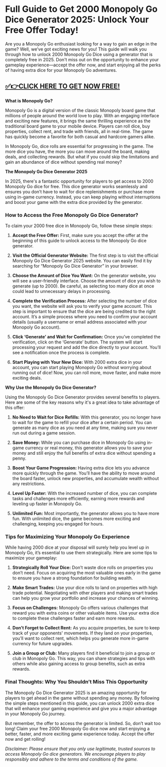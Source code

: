 # **Full Guide to Get 2000 Monopoly Go Dice Generator 2025: Unlock Your Free Offer Today!**

Are you a Monopoly Go enthusiast looking for a way to gain an edge in the game? Well, we’ve got exciting news for you! This guide will walk you through how to unlock 2000 Monopoly Go Dice using a generator that is completely free in 2025. Don't miss out on the opportunity to enhance your gameplay experience—accept the offer now, and start enjoying all the perks of having extra dice for your Monopoly Go adventures.

## [✅👉CLICK HERE TO GET NOW FREE!](https://besteventtoday.com/monopoly)

**What is Monopoly Go?**

Monopoly Go is a digital version of the classic Monopoly board game that millions of people around the world love to play. With an engaging interface and exciting new features, it brings the same thrilling experience as the traditional board game to your mobile device. Players can roll dice, buy properties, collect rent, and trade with friends, all in real-time. The game has quickly become a favorite for both casual and hardcore gamers alike.

In Monopoly Go, dice rolls are essential for progressing in the game. The more dice you have, the more you can move around the board, making deals, and collecting rewards. But what if you could skip the limitations and gain an abundance of dice without spending real money?

**The Monopoly Go Dice Generator 2025**

In 2025, there's a fantastic opportunity for players to get access to 2000 Monopoly Go dice for free. This dice generator works seamlessly and ensures you don’t have to wait for dice replenishments or purchase more using in-game currency. Instead, you can keep playing without interruptions and boost your game with the extra dice provided by the generator.

### How to Access the Free Monopoly Go Dice Generator?

To claim your 2000 free dice in Monopoly Go, follow these simple steps:

1. **Accept the Free Offer:** First, make sure you accept the offer at the beginning of this guide to unlock access to the Monopoly Go dice generator.
   
2. **Visit the Official Generator Website:** The first step is to visit the official Monopoly Go Dice Generator 2025 website. You can easily find it by searching for “Monopoly Go Dice Generator” in your browser.

3. **Choose the Amount of Dice You Want:** On the generator website, you will see a user-friendly interface. Choose the amount of dice you wish to generate (up to 2000). Be careful, as selecting too many dice at once could lead to unnecessary delays in processing.

4. **Complete the Verification Process:** After selecting the number of dice you want, the website will ask you to verify your game account. This step is important to ensure that the dice are being credited to the right account. It’s a simple process where you need to confirm your account details (usually a username or email address associated with your Monopoly Go account).

5. **Click ‘Generate’ and Wait for Confirmation:** Once you’ve completed the verification, click on the ‘Generate’ button. The system will start processing your request and add the dice directly to your account. You’ll see a notification once the process is complete.

6. **Start Playing with Your New Dice:** With 2000 extra dice in your account, you can start playing Monopoly Go without worrying about running out of dice! Now, you can roll more, move faster, and make more exciting deals.

**Why Use the Monopoly Go Dice Generator?**

Using the Monopoly Go Dice Generator provides several benefits to players. Here are some of the key reasons why it's a great idea to take advantage of this offer:

1. **No Need to Wait for Dice Refills:** With this generator, you no longer have to wait for the game to refill your dice after a certain period. You can generate as many dice as you need at any time, making sure you never run out during a game session.

2. **Save Money:** While you can purchase dice in Monopoly Go using in-game currency or real money, this generator allows you to save your money and still enjoy the full benefits of extra dice without spending a penny.

3. **Boost Your Game Progression:** Having extra dice lets you advance more quickly through the game. You’ll have the ability to move around the board faster, unlock new properties, and accumulate wealth without any restrictions.

4. **Level Up Faster:** With the increased number of dice, you can complete tasks and challenges more efficiently, earning more rewards and leveling up faster in Monopoly Go.

5. **Unlimited Fun:** Most importantly, the generator allows you to have more fun. With unlimited dice, the game becomes more exciting and challenging, keeping you engaged for hours.

### Tips for Maximizing Your Monopoly Go Experience

While having 2000 dice at your disposal will surely help you level up in Monopoly Go, it’s essential to use them strategically. Here are some tips to maximize your gameplay:

1. **Strategically Roll Your Dice:** Don’t waste dice rolls on properties you don’t need. Focus on acquiring the most valuable ones early in the game to ensure you have a strong foundation for building wealth.

2. **Make Smart Trades:** Use your dice rolls to land on properties with high trade potential. Negotiating with other players and making smart trades can help you grow your portfolio and increase your chances of winning.

3. **Focus on Challenges:** Monopoly Go offers various challenges that reward you with extra coins or other valuable items. Use your extra dice to complete these challenges faster and earn more rewards.

4. **Don’t Forget to Collect Rent:** As you acquire properties, be sure to keep track of your opponents' movements. If they land on your properties, you’ll want to collect rent, which helps you generate more in-game currency for future upgrades.

5. **Join a Group or Club:** Many players find it beneficial to join a group or club in Monopoly Go. This way, you can share strategies and tips with others while also gaining access to group benefits, such as extra rewards.

### Final Thoughts: Why You Shouldn’t Miss This Opportunity

The Monopoly Go Dice Generator 2025 is an amazing opportunity for players to get ahead in the game without spending any money. By following the simple steps mentioned in this guide, you can unlock 2000 extra dice that will enhance your gaming experience and give you a major advantage in your Monopoly Go journey.

But remember, the offer to access the generator is limited. So, don’t wait too long! Claim your free 2000 Monopoly Go dice now and start enjoying a better, faster, and more exciting game experience today. Accept the offer now and get rolling!

*Disclaimer: Please ensure that you only use legitimate, trusted sources to access Monopoly Go dice generators. We encourage players to play responsibly and adhere to the terms and conditions of the game.*
